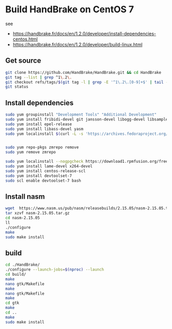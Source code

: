 # Build HandBrake on CentOS 7

see 
* https://handbrake.fr/docs/en/1.2.0/developer/install-dependencies-centos.html
* https://handbrake.fr/docs/en/1.2.0/developer/build-linux.html


## Get source
```sh
git clone https://github.com/HandBrake/HandBrake.git && cd HandBrake
git tag --list | grep ^1\.2\.
git checkout refs/tags/$(git tag -l | grep -E '^1\.2\.[0-9]+$' | tail -n 1)
git status
```

## Install dependencies 
```sh
sudo yum groupinstall "Development Tools" "Additional Development"
sudo yum install fribidi-devel git jansson-devel libogg-devel libsamplerate-devel libtheora-devel libvorbis-devel opus-devel speex-devel xz-devel
sudo yum install epel-release
sudo yum install libass-devel yasm
sudo yum localinstall $(curl -L -s 'https://archives.fedoraproject.org/pub/archive/epel/6/x86_64/Packages/o/' | grep -Eo 'opus-[^">]+\.x86_64\.rpm' | sort -u | awk '{ print "https://archives.fedoraproject.org/pub/archive/epel/6/x86_64/Packages/o/"$0 }')


sudo yum repo-pkgs zmrepo remove
sudo yum remove zmrepo

sudo yum localinstall --nogpgcheck https://download1.rpmfusion.org/free/el/rpmfusion-free-release-7.noarch.rpm
sudo yum install lame-devel x264-devel
sudo yum install centos-release-scl
sudo yum install devtoolset-7
sudo scl enable devtoolset-7 bash
```

## Install nasm
```sh
wget  https://www.nasm.us/pub/nasm/releasebuilds/2.15.05/nasm-2.15.05.tar.gz
tar xzvf nasm-2.15.05.tar.gz
cd nasm-2.15.05
ll
./configure
make
sudo make install
```

## build
```sh
cd ./HandBrake/
./configure --launch-jobs=$(nproc) --launch
cd build/
make
nano gtk/Makefile
make
nano gtk/Makefile
make
cd gtk
make
cd ..
make
sudo make install
```
